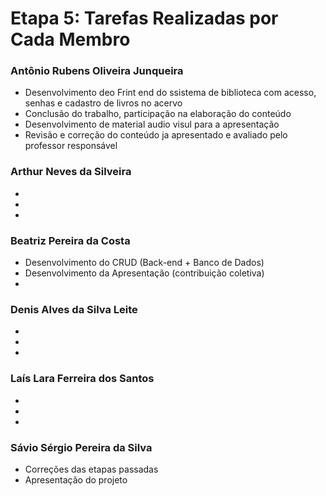 # Etapa 5: Tarefas Realizadas por Cada Membro

### Antônio Rubens Oliveira Junqueira
- Desenvolvimento deo Frint end do ssistema de biblioteca com acesso, senhas e cadastro de livros no acervo
- Conclusão do trabalho, participação na elaboração do conteúdo
- Desenvolvimento de material audio visul para a apresentação
- Revisão e correção do conteúdo ja apresentado e avaliado pelo professor responsável
### Arthur Neves da Silveira
-
-
-

### Beatriz Pereira da Costa
- Desenvolvimento do CRUD (Back-end + Banco de Dados)
- Desenvolvimento da Apresentação (contribuição coletiva)
-

### Denis Alves da Silva Leite
-
-
-

### Laís Lara Ferreira dos Santos
-
-
-

### Sávio Sérgio Pereira da Silva
- Correções das etapas passadas
- Apresentação do projeto
